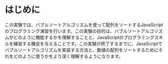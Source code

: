 # はじめに

この実験では、バブルソートアルゴリズムを使って配列をソートするJavaScriptのプログラミング演習を行います。この実験の目的は、バブルソートアルゴリズムがどのように機能するかを理解することと、JavaScriptのプログラミングスキルを練習する機会を与えることです。この実験が終了するまでに、JavaScriptでバブルソートアルゴリズムを実装する方法と、数値の配列をソートするためにそれをどのように使うかをより深く理解するようになります。
